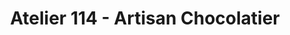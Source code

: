 ---
title: "Atelier 114 - Artisan Chocolatier"
url: /poissy/atelier-114-artisan-chocolatier/
shop: chocolat
---